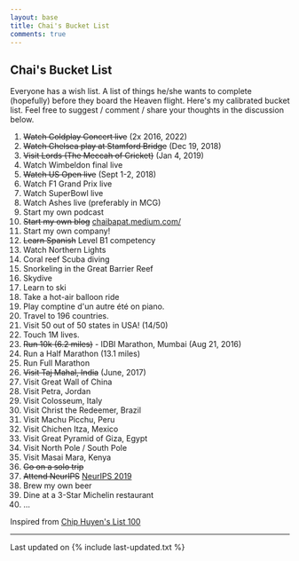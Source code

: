 ```yaml
---
layout: base
title: Chai's Bucket List
comments: true
---
```



## <i class="fa fa-chevron-right"></i>Chai's Bucket List
Everyone has a wish list. A list of things he/she wants to complete (hopefully) before they board the Heaven flight. Here's my calibrated bucket list.
Feel free to suggest / comment / share your thoughts in the discussion below.

<ol>
    <li><del>Watch Coldplay Concert live</del> (2x 2016, 2022)</li>
    <li><del>Watch Chelsea play at Stamford Bridge</del> (Dec 19, 2018)</li>
    <li><del>Visit Lords (The Meccah of Cricket)</del> (Jan 4, 2019)</li>
    <li>Watch Wimbeldon final live</li>
    <li><del>Watch US Open live</del> (Sept 1-2, 2018)</li>
    <li>Watch F1 Grand Prix live</li>
    <li>Watch SuperBowl live </li>
    <li>Watch Ashes live (preferably in MCG)</li>
    <li>Start my own podcast</li>
    <li><del>Start my own blog</del> <a href="https://chaibapat.medium.com/" target="_blank">chaibapat.medium.com/</a></li>
    <li>Start my own company!</li>
    <li><del>Learn Spanish</del> Level B1 competency</li>
    <li>Watch Northern Lights</li>
    <li>Coral reef Scuba diving</li>
    <li>Snorkeling in the Great Barrier Reef</li>
    <li>Skydive</li>
    <li>Learn to ski</li>
    <li>Take a hot-air balloon ride</li>
    <li>Play comptine d'un autre été on piano.</li>
    <li>Travel to 196 countries.</li>
    <li>Visit 50 out of 50 states in USA! (14/50)</li>
    <li>Touch 1M lives.</li>
    <li><del>Run 10k (6.2 miles)</del> - IDBI Marathon, Mumbai (Aug 21, 2016)</li>
    <li>Run a Half Marathon (13.1 miles)</li>
    <li>Run Full Marathon</li>
    <li><del>Visit Taj Mahal, India</del> (June, 2017)</li>
    <li>Visit Great Wall of China</li>
    <li>Visit Petra, Jordan</li>
    <li>Visit Colosseum, Italy</li>
    <li>Visit Christ the Redeemer, Brazil</li>
    <li>Visit Machu Picchu, Peru</li>
    <li>Visit Chichen Itza, Mexico</li>
    <li>Visit Great Pyramid of Giza, Egypt</li>
    <li>Visit North Pole / South Pole</li>
    <li>Visit Masai Mara, Kenya</li>
    <li><del>Go on a solo trip</del></li>
    <li><del>Attend NeurIPS</del> <a href="https://towardsdatascience.com/neurips-2019-225fd7636ce5" target="_blank">NeurIPS 2019</a></li>
    <li>Brew my own beer</li>
    <li>Dine at a 3-Star Michelin restaurant</li>
    <li>...</li>
</ol>

Inspired from <a href="https://huyenchip.com/list-100/" target="_blank">Chip Huyen's List 100</a>

---

Last updated on {% include last-updated.txt %}
